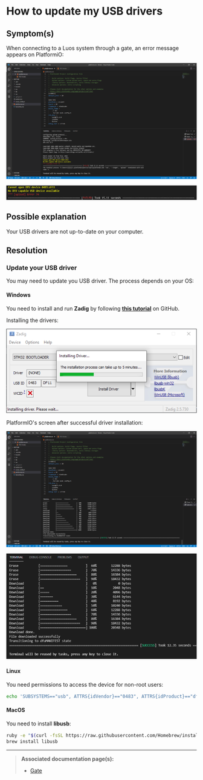 # How to update my USB drivers

## Symptom(s) 

When connecting to a Luos system through a gate, an error message appears on PlatformiO:

<p align="center">
    <img src="../../_assets/img/faq/pio-dfu-error-screen.png" />
</p>

<p align="center">
    <img src="../../_assets/img/faq/pio-dfu-error-screen-zoomed.png" />
</p>


## Possible explanation

Your USB drivers are not up-to-date on your computer.

## Resolution

### Update your USB driver

You may need to update you USB driver. The process depends on your OS:

#### Windows
You need to install and run **Zadig** by following <a href="https://github.com/profezzorn/ProffieOS/wiki/zadig" target="blank_">**this tutorial**</a> on GitHub.

Installing the drivers:

<p align="center">
    <img src="../../_assets/img/faq/zadig-installing-drivers.png" />
</p>

PlatformIO's screen after successful driver installation:

<p align="center">
    <img src="../../_assets/img/faq/pio-dfu-success-screen.png" />
</p>

<p align="center">
    <img src="../../_assets/img/faq/pio-dfu-success-screen-zoomed.png" />
</p>

#### Linux
You need permissions to access the device for non-root users:
```bash
echo 'SUBSYSTEMS=="usb", ATTRS{idVendor}=="0483", ATTRS{idProduct}=="df11", GROUP="plugdev", MODE="0666"' > /etc/udev/rules.d/60-luos.rules
```

#### MacOS
You need to install **libusb**: 
```bash
ruby -e "$(curl -fsSL https://raw.githubusercontent.com/Homebrew/install/master/install)" < /dev/null 2> /dev/null
brew install libusb
```

---

> **Associated documentation page(s):** 
> - [Gate](../tools/gate.md)
